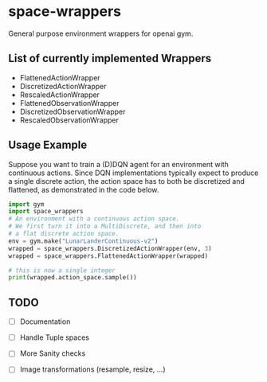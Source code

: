 # space-wrappers
General purpose environment wrappers for openai gym.

## List of currently implemented Wrappers
* FlattenedActionWrapper
* DiscretizedActionWrapper
* RescaledActionWrapper
* FlattenedObservationWrapper
* DiscretizedObservationWrapper
* RescaledObservationWrapper


## Usage Example
Suppose you want to train a (D)DQN agent for an environment
with continuous actions. Since DQN implementations typically
expect to produce a single discrete action, the action space
has to both be discretized and flattened, as demonstrated
in the code below.  
```python
import gym
import space_wrappers
# An environment with a continuous action space.
# We first turn it into a MultiDiscrete, and then into
# a flat discrete action space.
env = gym.make("LunarLanderContinuous-v2")
wrapped = space_wrappers.DiscretizedActionWrapper(env, 3)
wrapped = space_wrappers.FlattenedActionWrapper(wrapped)

# this is now a single integer
print(wrapped.action_space.sample())
```


## TODO
- [ ] Documentation
- [ ] Handle Tuple spaces
- [ ] More Sanity checks
- [ ] Image transformations (resample, resize, ...)

